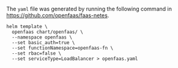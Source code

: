 The `yaml` file was generated by running the following command in https://github.com/openfaas/faas-netes.

```
helm template \
  openfaas chart/openfaas/ \
  --namespace openfaas \
  --set basic_auth=true \
  --set functionNamespace=openfaas-fn \
  --set rbac=false \
  --set serviceType=LoadBalancer > openfaas.yaml
```

